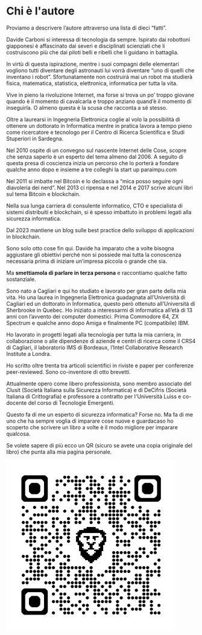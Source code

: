 <!-- \cleardoublepage -->


# Chi è l'autore

Proviamo a descrivere l’autore attraverso una lista di dieci “fatti”.

Davide Carboni si interessa di tecnologia da sempre. Ispirato dai robottoni giapponesi è affascinato dai severi e disciplinati scienziati che li costruiscono più che dai piloti belli e ribelli che li guidano in battaglia. 

In virtù di questa ispirazione, mentre i suoi compagni delle elementari vogliono tutti diventare degli astronauti lui vorrà diventare “uno di quelli che inventano i robot”. Sfortunatamente non costruirà mai un robot ma studierà fisica, matematica, statistica, elettronica, informatica per tutta la vita.

Vive in pieno la rivoluzione Internet, ma forse si trova un po’ troppo giovane quando è il momento di cavalcarla e troppo anziano quand’è il momento di inseguirla. O almeno questa è la scusa che racconta a sé stesso.

Oltre a laurearsi in Ingegneria Elettronica coglie al volo la possibilità di ottenere un dottorato in Informatica mentre in pratica lavora a tempo pieno come ricercatore e tecnologo per il Centro di Ricerca Scientifica e Studi Stuperiori in Sardegna.

Nel 2010 ospite di un convegno sul nascente Internet delle Cose, scopre che senza saperlo è un esperto del tema almeno dal 2006. A seguito di questa presa di coscienza inizia un percorso che lo porterà a fondare qualche anno dopo e insieme a tre colleghi la start up paraimpu.com

Nel 2011 si imbatte nel Bitcoin e lo declassa a “mica posso seguire ogni diavoleria dei nerd”. Nel 2013 ci ripensa e nel 2014 e 2017 scrive alcuni libri sul tema Bitcoin e blockchain. 

Nella sua lunga carriera di consulente informatico, CTO e specialista di sistemi distribuiti e blockchain, si è spesso imbattuto in problemi legati alla sicurezza informatica.

Dal 2023 mantiene un blog sulle best practice dello sviluppo di applicazioni in blockchain.

Sono solo otto cose fin qui. Davide ha imparato che a volte bisogna aggiustare gli obiettivi perché non si possiede mai tutta la conoscenza necessaria prima di iniziare un’impresa piccola o grande che sia.

Ma **smettiamola di parlare in terza persona** e raccontiamo qualche fatto sostanziale.

Sono nato a Cagliari e qui ho studiato e lavorato per gran parte della mia vita. Ho una laurea in Ingegneria Elettronica guadagnata all’Università di Cagliari ed un dottorato in Informatica, questo però ottenuto all’Università di Sherbrooke in Quebec. Ho iniziato a interessarmi di informatica all’età di 13 anni con l’avvento dei computer domestici. Prima Commodore 64, ZX Spectrum e qualche anno dopo Amiga e finalmente PC (compatibile) IBM. 

Ho lavorato in progetti legati alla tecnologia per tutta la mia carriera, in collaborazione o alle dipendenze di aziende e centri di ricerca come il CRS4 di Cagliari, il laboratorio IMS di Bordeaux, l’Intel Collaborative Research Institute a Londra.

Ho scritto oltre trenta tra articoli scientifici in riviste e paper per conferenze peer-reviewed. Sono co-inventore di otto brevetti.

Attualmente opero come libero professionista, sono membro associato del Clusit (Società Italiana sulla Sicurezza Informatica) e di DeCifris (Società Italiana di Crittografia) e professore a contratto per l'Università Luiss e co-docente del corso di Tecnologie Emergenti.

Questo fa di me un esperto di sicurezza informatica? Forse no. Ma fa di me uno che ha sempre voglia di imparare cose nuove e guardacaso ho scoperto che scrivere un libro a volte è il modo migliore per imparare qualcosa.

Se volete sapere di più ecco un QR (sicuro se avete una copia originale del libro) che punta alla mia pagina personale.


![digitaldavide.me](../images/qrcode_digitaldavide.me.png)

<!-- non rimuovere il commento newpage -->
<!-- \newpage -->

